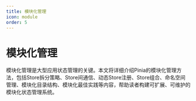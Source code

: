 ```yaml
---
title: 模块化管理
icon: module
order: 5
---
```


# 模块化管理

模块化管理是大型应用状态管理的关键。本文将详细介绍Pinia的模块化管理方法，包括Store拆分策略、Store间通信、动态Store注册、Store组合、命名空间管理、模块化目录结构、模块化最佳实践等内容，帮助读者构建可扩展、可维护的模块化状态管理系统。
